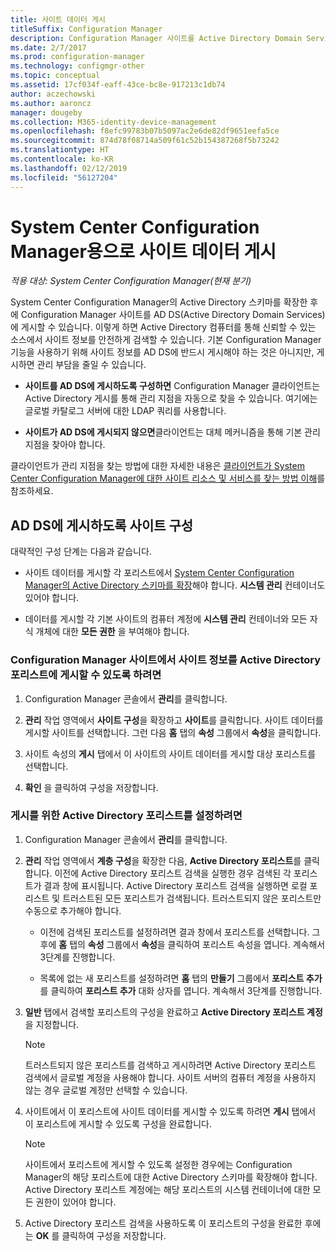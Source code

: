 ```yaml
---
title: 사이트 데이터 게시
titleSuffix: Configuration Manager
description: Configuration Manager 사이트를 Active Directory Domain Services에 게시하는 방법을 알아봅니다.
ms.date: 2/7/2017
ms.prod: configuration-manager
ms.technology: configmgr-other
ms.topic: conceptual
ms.assetid: 17cf034f-eaff-43ce-bc8e-917213c1db74
author: aczechowski
ms.author: aaroncz
manager: dougeby
ms.collection: M365-identity-device-management
ms.openlocfilehash: f8efc99783b07b5097ac2e6de82df9651eefa5ce
ms.sourcegitcommit: 874d78f08714a509f61c52b154387268f5b73242
ms.translationtype: HT
ms.contentlocale: ko-KR
ms.lasthandoff: 02/12/2019
ms.locfileid: "56127204"
---
```

# <a name="publish-site-data-for-system-center-configuration-manager"></a>System Center Configuration Manager용으로 사이트 데이터 게시

*적용 대상: System Center Configuration Manager(현재 분기)*

System Center Configuration Manager의 Active Directory 스키마를 확장한 후에 Configuration Manager 사이트를 AD DS(Active Directory Domain Services)에 게시할 수 있습니다. 이렇게 하면 Active Directory 컴퓨터를 통해 신뢰할 수 있는 소스에서 사이트 정보를 안전하게 검색할 수 있습니다. 기본 Configuration Manager 기능을 사용하기 위해 사이트 정보를 AD DS에 반드시 게시해야 하는 것은 아니지만, 게시하면 관리 부담을 줄일 수 있습니다.  

-   **사이트를 AD DS에 게시하도록 구성하면** Configuration Manager 클라이언트는 Active Directory 게시를 통해 관리 지점을 자동으로 찾을 수 있습니다. 여기에는 글로벌 카탈로그 서버에 대한 LDAP 쿼리를 사용합니다.  

-   **사이트가 AD DS에 게시되지 않으면**클라이언트는 대체 메커니즘을 통해 기본 관리 지점을 찾아야 합니다.  

클라이언트가 관리 지점을 찾는 방법에 대한 자세한 내용은 [클라이언트가 System Center Configuration Manager에 대한 사이트 리소스 및 서비스를 찾는 방법 이해](../../../../core/plan-design/hierarchy/understand-how-clients-find-site-resources-and-services.md)를 참조하세요.  

## <a name="configure-sites-to-publish-to-ad-ds"></a>AD DS에 게시하도록 사이트 구성  
 대략적인 구성 단계는 다음과 같습니다.  

-   사이트 데이터를 게시할 각 포리스트에서 [System Center Configuration Manager의 Active Directory 스키마를 확장](../../../../core/plan-design/network/extend-the-active-directory-schema.md)해야 합니다. **시스템 관리** 컨테이너도 있어야 합니다.  

-   데이터를 게시할 각 기본 사이트의 컴퓨터 계정에   **시스템 관리** 컨테이너와 모든 자식 개체에 대한 **모든 권한** 을 부여해야 합니다.  

### <a name="to-enable-a-configuration-manager-site-to-publish-site-information-to-active-directory-forest"></a>Configuration Manager 사이트에서 사이트 정보를 Active Directory 포리스트에 게시할 수 있도록 하려면

1.  Configuration Manager 콘솔에서 **관리**를 클릭합니다.  

2.  **관리** 작업 영역에서 **사이트 구성**을 확장하고 **사이트**를 클릭합니다. 사이트 데이터를 게시할 사이트를 선택합니다. 그런 다음 **홈** 탭의 **속성** 그룹에서 **속성**을 클릭합니다.  

3.  사이트 속성의 **게시** 탭에서 이 사이트의 사이트 데이터를 게시할 대상 포리스트를 선택합니다.  

4.  **확인** 을 클릭하여 구성을 저장합니다.  

### <a name="to-set-up-active-directory-forests-for-publishing"></a>게시를 위한 Active Directory 포리스트를 설정하려면  

1.  Configuration Manager 콘솔에서 **관리**를 클릭합니다.  

2.  **관리** 작업 영역에서 **계층 구성**을 확장한 다음, **Active Directory 포리스트**를 클릭합니다. 이전에 Active Directory 포리스트 검색을 실행한 경우 검색된 각 포리스트가 결과 창에 표시됩니다. Active Directory 포리스트 검색을 실행하면 로컬 포리스트 및 트러스트된 모든 포리스트가 검색됩니다. 트러스트되지 않은 포리스트만 수동으로 추가해야 합니다.  

    -   이전에 검색된 포리스트를 설정하려면 결과 창에서 포리스트를 선택합니다. 그 후에 **홈** 탭의 **속성** 그룹에서 **속성**을 클릭하여 포리스트 속성을 엽니다. 계속해서 3단계를 진행합니다.  

    -   목록에 없는 새 포리스트를 설정하려면 **홈** 탭의 **만들기** 그룹에서 **포리스트 추가**를 클릭하여 **포리스트 추가** 대화 상자를 엽니다. 계속해서 3단계를 진행합니다.  

3.  **일반** 탭에서 검색할 포리스트의 구성을 완료하고 **Active Directory 포리스트 계정**을 지정합니다.  

    > [!NOTE]  
    >  트러스트되지 않은 포리스트를 검색하고 게시하려면 Active Directory 포리스트 검색에서 글로벌 계정을 사용해야 합니다. 사이트 서버의 컴퓨터 계정을 사용하지 않는 경우 글로벌 계정만 선택할 수 있습니다.  

4.  사이트에서 이 포리스트에 사이트 데이터를 게시할 수 있도록 하려면 **게시** 탭에서 이 포리스트에 게시할 수 있도록 구성을 완료합니다.  

    > [!NOTE]  
    >  사이트에서 포리스트에 게시할 수 있도록 설정한 경우에는 Configuration Manager의 해당 포리스트에 대한 Active Directory 스키마를 확장해야 합니다. Active Directory 포리스트 계정에는 해당 포리스트의 시스템 컨테이너에 대한 모든 권한이 있어야 합니다.  

5.  Active Directory 포리스트 검색을 사용하도록 이 포리스트의 구성을 완료한 후에는 **OK** 를 클릭하여 구성을 저장합니다.  
